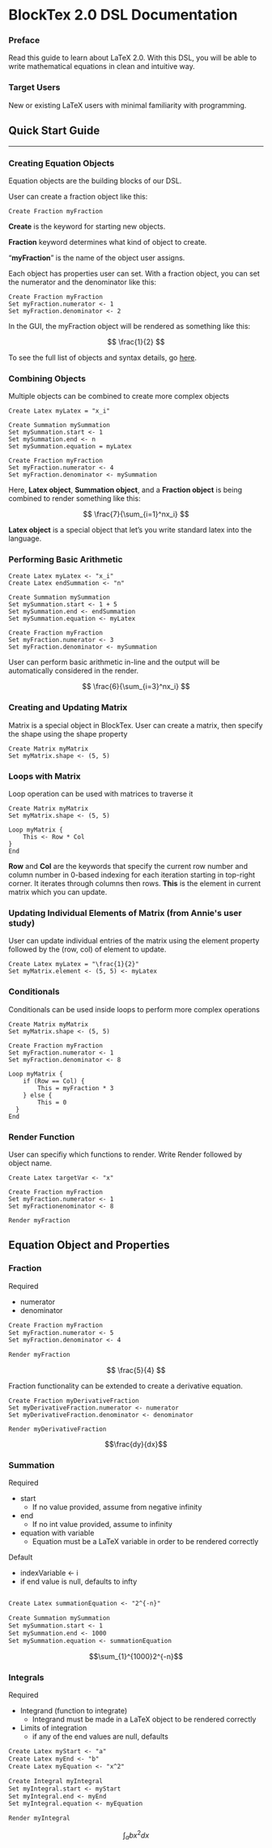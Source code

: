 # BlockTex 2.0 DSL Documentation

### Preface

Read this guide to learn about LaTeX 2.0. With this DSL, you will be able to write mathematical equations in clean and intuitive way. 

### Target Users

New or existing LaTeX users with minimal familiarity with programming.

## Quick Start Guide

---

### Creating Equation Objects

Equation objects are the building blocks of our DSL. 

User can create a fraction object like this:

```
Create Fraction myFraction
```

**Create** is the keyword for starting new objects.

**Fraction** keyword determines what kind of object to create.

“**myFraction**” is the name of the object user assigns.

Each object has properties user can set. With a fraction object, you can set the numerator and the denominator like this:

```
Create Fraction myFraction
Set myFraction.numerator <- 1
Set myFraction.denominator <- 2
```

In the GUI, the myFraction object will be rendered as something like this:

$$
\frac{1}{2}
$$

To see the full list of objects and syntax details, go [here](https://www.notion.so/LaTeX-2-0-DSL-Documentation-9abacbd40e0c422db0ef27fb2e32a9d7?pvs=21).

### Combining Objects

Multiple objects can be combined to create more complex objects

```
Create Latex myLatex = "x_i"

Create Summation mySummation
Set mySummation.start <- 1
Set mySummation.end <- n
Set mySummation.equation = myLatex

Create Fraction myFraction
Set myFraction.numerator <- 4
Set myFraction.denominator <- mySummation
```

Here, **Latex object**, **Summation object**, and a **Fraction object** is being combined to render something like this:

$$
\frac{7}{\sum_{i=1}^nx_i} 
$$

**Latex object** is a special object that let’s you write standard latex into the language. 

### Performing Basic Arithmetic

```
Create Latex myLatex <- "x_i"
Create Latex endSummation <- "n"

Create Summation mySummation
Set mySummation.start <- 1 + 5
Set mySummation.end <- endSummation
Set mySummation.equation <- myLatex

Create Fraction myFraction
Set myFraction.numerator <- 3
Set myFraction.denominator <- mySummation
```

User can perform basic arithmetic in-line and the output will be automatically considered in the render.

$$
\frac{6}{\sum_{i=3}^nx_i} 
$$

### Creating and Updating Matrix

Matrix is a special object in BlockTex. User can create a matrix, then specify the shape using the shape property

```
Create Matrix myMatrix
Set myMatrix.shape <- (5, 5)
```

### Loops with Matrix

Loop operation can be used with matrices to traverse it

```
Create Matrix myMatrix
Set myMatrix.shape <- (5, 5)

Loop myMatrix {
	This <- Row * Col
}
End
```
**Row** and **Col** are the keywords that specify the current row number and column number in 0-based indexing for each iteration starting in top-right corner. It iterates through columns then rows. **This** is the element in current matrix which you can update. 

### Updating Individual Elements of Matrix (from Annie's user study)

User can update individual entries of the matrix using the element property followed by the (row, col) of element to update.
```
Create Latex myLatex = "\frac{1}{2}"
Set myMatrix.element <- (5, 5) <- myLatex
```

### Conditionals

Conditionals can be used inside loops to perform more complex operations

```
Create Matrix myMatrix
Set myMatrix.shape <- (5, 5)

Create Fraction myFraction
Set myFraction.numerator <- 1
Set myFraction.denominator <- 8

Loop myMatrix {
	if (Row == Col) {
		This = myFraction * 3
	} else {
		This = 0
  }
End
```

### Render Function
User can specifiy which functions to render. Write Render followed by object name.
```
Create Latex targetVar <- "x"

Create Fraction myFraction
Set myFraction.numerator <- 1
Set myFractionenominator <- 8

Render myFraction
```

## Equation Object and Properties

### Fraction

Required

- numerator
- denominator

```markdown
Create Fraction myFraction
Set myFraction.numerator <- 5
Set myFraction.denominator <- 4

Render myFraction
```
$$ \frac{5}{4} $$

Fraction functionality can be extended to create a derivative equation.
```
Create Fraction myDerivativeFraction
Set myDerivativeFraction.numerator <- numerator
Set myDerivativeFraction.denominator <- denominator

Render myDerivativeFraction
```
$$\frac{dy}{dx}$$



### Summation

Required

- start
    - If no value provided, assume from negative infinity
- end
    - If no int value provided, assume to infinity
- equation with variable
  - Equation must be a LaTeX variable in order to be rendered correctly

Default

- indexVariable ← i
- if end value is null, defaults to infty

```markdown

Create Latex summationEquation <- "2^{-n}"

Create Summation mySummation
Set mySummation.start <- 1
Set mySummation.end <- 1000
Set mySummation.equation <- summationEquation
```

$$\sum_{1}^{1000}2^{-n}$$



### Integrals

Required

- Integrand (function to integrate)
  - Integrand must be made in a LaTeX object to be rendered correctly
- Limits of integration
  - if any of the end values are null, defaults

```markdown
Create Latex myStart <- "a"
Create Latex myEnd <- "b"
Create Latex myEquation <- "x^2"

Create Integral myIntegral
Set myIntegral.start <- myStart
Set myIntegral.end <- myEnd
Set myIntegral.equation <- myEquation

Render myIntegral
```

$$\int_{a}{b} x^2 dx$$